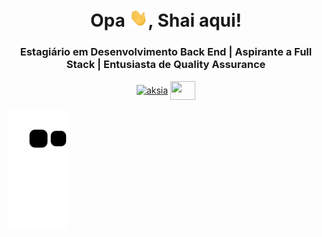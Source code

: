 # <div align = "center"> Opa <img src="https://raw.githubusercontent.com/ABSphreak/ABSphreak/master/gifs/Hi.gif" width="30px">, Shai aqui!</div>
### <div align="center">Estagiário em Desenvolvimento Back End | Aspirante a Full Stack | Entusiasta de Quality Assurance</div>
<p align="center">
<a href="https://www.linkedin.com/in/felipeshai/" target="blank"><img align="center" src="https://cdn.jsdelivr.net/npm/simple-icons@3.0.1/icons/linkedin.svg" alt="aksia" height="30" width="40" /></a>
 <a href = "mailto: felipeshai@hotmail.com"><img align="center" src="https://simpleicons.org/icons/gmail.svg" height="30" width="40" /></a>
</p>

![Snake animation](https://github.com/Kayrhu/Kayrhu/blob/output/github-contribution-grid-snake.svg) 
